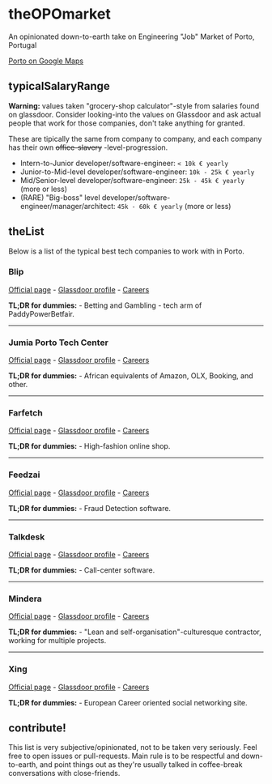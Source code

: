 # theOPOmarket

An opinionated down-to-earth take on Engineering "Job" Market of Porto, Portugal

[Porto on Google Maps](https://goo.gl/maps/x2yYutsxgn82)


## typicalSalaryRange

**Warning:** values taken "grocery-shop calculator"-style from salaries found on glassdoor. Consider looking-into the values on Glassdoor and ask actual people that work for those companies, don't take anything for granted.

These are tipically the same from company to company, and each company has their own ~~office-slavery~~ -level-progression.

- Intern-to-Junior developer/software-engineer: `< 10k € yearly`
- Junior-to-Mid-level developer/software-engineer: `10k - 25k € yearly`
- Mid/Senior-level developer/software-engineer: `25k - 45k € yearly` (more or less)
- (RARE) "Big-boss" level developer/software-engineer/manager/architect: `45k - 60k € yearly` (more or less)

## theList

Below is a list of the typical best tech companies to work with in Porto.

### Blip

[Official page](https://blip.pt/) - [Glassdoor profile](https://www.glassdoor.com/Overview/Working-at-Blip-EI_IE574750.11,15.htm) - [Careers](https://blip.pt/jobs/)

**TL;DR for dummies:** - Betting and Gambling - tech arm of PaddyPowerBetfair.

---

### Jumia Porto Tech Center

[Official page](https://www.facebook.com/JumiaPortoTechCenter/) - [Glassdoor profile](https://www.glassdoor.com/Overview/Working-at-Jumia-EI_IE703397.11,16.htm) - [Careers](https://group.jumia.com/careers/)

**TL;DR for dummies:** - African equivalents of Amazon, OLX, Booking, and other.

---

### Farfetch

[Official page](https://www.farfetch.com/) - [Glassdoor profile](https://www.glassdoor.com/Overview/Working-at-Farfetch-EI_IE799159.11,19.htm) - [Careers](https://www.farfetch.com/uk/careers#10003)

**TL;DR for dummies:** - High-fashion online shop.

---

### Feedzai

[Official page](https://feedzai.com/) - [Glassdoor profile](https://www.glassdoor.com/Overview/Working-at-Feedzai-EI_IE744720.11,18.htm) - [Careers](https://feedzai.com/about-us/careers/positions/)

**TL;DR for dummies:** - Fraud Detection software.

---

### Talkdesk

[Official page](https://www.talkdesk.com/) - [Glassdoor profile](https://www.glassdoor.com/Overview/Working-at-Talkdesk-EI_IE999845.11,19.htm) - [Careers](https://www.talkdesk.com/jobs/engineering/)

**TL;DR for dummies:** - Call-center software.

---

### Mindera

[Official page](https://mindera.com/) - [Glassdoor profile](https://www.glassdoor.com/Overview/Working-at-Mindera-EI_IE1139926.11,18.htm) - [Careers](https://www.mindera.com/#we-are-hiring)

**TL;DR for dummies:** - "Lean and self-organisation"-culturesque contractor, working for multiple projects.

---

### Xing

[Official page](https://www.xing.com/) - [Glassdoor profile](https://www.glassdoor.com/Overview/Working-at-XING-AG-EI_IE100328.11,18.htm) - [Careers](https://corporate.xing.com/en/career/)

**TL;DR for dummies:** - European Career oriented social networking site.

## contribute!

This list is very subjective/opinionated, not to be taken very seriously. Feel free to open issues or pull-requests. Main rule is to be respectful and down-to-earth, and point things out as they're usually talked in coffee-break conversations with close-friends.

